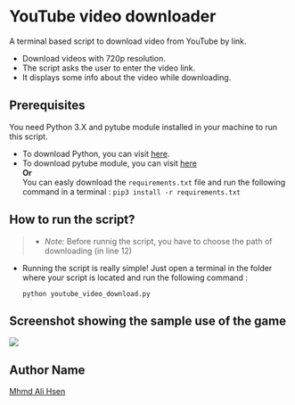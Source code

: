 # YouTube video downloader
A terminal based script to download video from YouTube by link.
* Download videos with 720p resolution.
* The script asks the user to enter the video link.
* It displays some info about the video while downloading.

## Prerequisites
You need Python 3.X and pytube module installed in your machine to run this script.
* To download Python, you can visit [here](https://www.python.org/downloads/). 
* To download pytube module, you can visit [here](https://python-pytube.readthedocs.io/en/latest/index.html)  
    **Or**  
    You can easly download the `requirements.txt` file and run the following command in a terminal :
    ```pip3 install -r requirements.txt```

## How to run the script?
> * *Note:* Before runnig the script, you have to choose the path of downloading (in line 12)

* Running the script is really simple! Just open a terminal in the folder where your script is located and run the following command :

    ```
    python youtube_video_download.py
    ```  

## Screenshot showing the sample use of the game
![](screenshot.png)  

## Author Name
[Mhmd Ali Hsen](https://github.com/mhmdali102)
